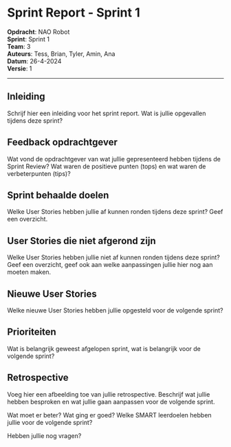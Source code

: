 # Sprint Report - Sprint 1
**Opdracht**: NAO Robot\
**Sprint**: Sprint 1 \
**Team**: 3\
**Auteurs**:  Tess, Brian, Tyler, Amin, Ana\
**Datum**:  26-4-2024\
**Versie**: 1 

---

## Inleiding

Schrijf hier een inleiding voor het sprint report. Wat is jullie opgevallen tijdens deze sprint?

## Feedback opdrachtgever

Wat vond de opdrachtgever van wat jullie gepresenteerd hebben tijdens de Sprint Review? Wat waren de positieve punten (tops) en wat waren de verbeterpunten (tips)?

## Sprint behaalde doelen

Welke User Stories hebben jullie af kunnen ronden tijdens deze sprint? Geef een overzicht.

## User Stories die niet afgerond zijn

Welke User Stories hebben jullie niet af kunnen ronden tijdens deze sprint? Geef een overzicht, geef ook aan welke aanpassingen jullie hier nog aan moeten maken.

## Nieuwe User Stories

Welke nieuwe User Stories hebben jullie opgesteld voor de volgende sprint?

## Prioriteiten

Wat is belangrijk geweest afgelopen sprint, wat is belangrijk voor de volgende sprint?

## Retrospective

Voeg hier een afbeelding toe van jullie retrospective. Beschrijf wat jullie hebben besproken en wat jullie gaan aanpassen voor de volgende sprint.

Wat moet er beter? Wat ging er goed? Welke SMART leerdoelen hebben jullie voor de volgende sprint?

Hebben jullie nog vragen?